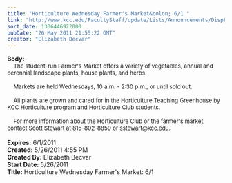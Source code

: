 ```yaml
---
title: "Horticulture Wednesday Farmer's Market&colon; 6/1 "
link: "http://www.kcc.edu/FacultyStaff/update/Lists/Announcements/DispForm.aspx?ID=329"
sort_date: 1306446922000
pubDate: "26 May 2011 21:55:22 GMT"
creator: "Elizabeth Becvar"
---
```


<div><b>Body:</b> <div class=ExternalClassAC77A360C1AC41E6856284DC1DA10814><div><font size=2>    The student-run Farmer's Market offers a variety of vegetables, annual and perennial landscape plants, house plants, and herbs. </font></div><font size=2>
<div><br>    Markets are held Wednesdays, 10 a.m. - 2:30 p.m., or until sold out.</div>
<div><br>    All plants are grown and cared for in the Horticulture Teaching Greenhouse by KCC Horticulture program and Horticulture Club students.  </div>
<div>   <br>    For more information about the Horticulture Club or the farmer's market, contact Scott Stewart at 815-802-8859 or </font><a href="mailto:sstewart@kcc.edu"><font size=2>sstewart@kcc.edu</font></a><font size=2>. </font></div>
<div><font size=2></font> </div></div></div>
<div><b>Expires:</b> 6/1/2011</div>
<div><b>Created:</b> 5/26/2011 4:55 PM</div>
<div><b>Created By:</b> Elizabeth Becvar</div>
<div><b>Start Date:</b> 5/26/2011</div>
<div><b>Title:</b> Horticulture Wednesday Farmer&#39;s Market: 6/1 </div>
